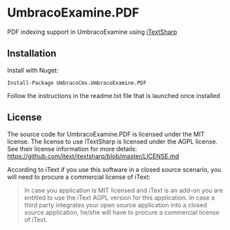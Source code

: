 # UmbracoExamine.PDF

PDF indexing support in UmbracoExamine using [iTextSharp](https://github.com/itext/itextsharp)

## Installation

Install with Nuget:

    Install-Package UmbracoCms.UmbracoExamine.PDF
  
Follow the instructions in the readme.txt file that is launched once installed

## License

The source code for UmbracoExamine.PDF is licensed under the MIT license. The license to use iTextSharp is licensed under the AGPL license. See their license information for more details: https://github.com/itext/itextsharp/blob/master/LICENSE.md

According to iText if you use this software in a closed source scenario, you will need to procure a commercial license of iText:

> In case you application is MIT licensed and iText is an add-on you are entitled to use the iText AGPL version for this application. In case a third party integrates your open source application into a closed source application, he/she will have to procure a commercial license of iText.
